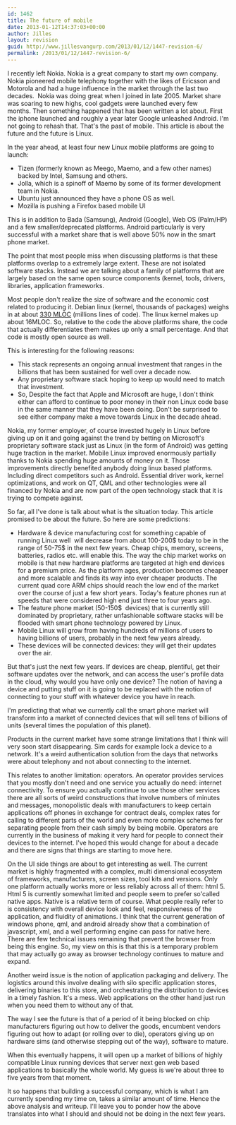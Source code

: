 ```yaml
---
id: 1462
title: The future of mobile
date: 2013-01-12T14:37:03+00:00
author: Jilles
layout: revision
guid: http://www.jillesvangurp.com/2013/01/12/1447-revision-6/
permalink: /2013/01/12/1447-revision-6/
---
```

I recently left Nokia. Nokia is a great company to start my own company. Nokia pioneered mobile telephony together with the likes of Ericsson and Motorola and had a huge influence in the market through the last two decades.  Nokia was doing great when I joined in late 2005. Market share was soaring to new highs, cool gadgets were launched every few months. Then something happened that has been written a lot about. First the iphone launched and roughly a year later Google unleashed Android. I'm not going to rehash that. That's the past of mobile. This article is about the future and the future is Linux.

In the year ahead, at least four new Linux mobile platforms are going to launch:
<ul>
	<li>Tizen (formerly known as Meego, Maemo, and a few other names) backed by Intel, Samsung and others.</li>
	<li>Jolla, which is a spinoff of Maemo by some of its former development team in Nokia.</li>
	<li>Ubuntu just announced they have a phone OS as well.</li>
	<li>Mozilla is pushing a Firefox based mobile UI</li>
</ul>
This is in addition to Bada (Samsung), Android (Google), Web OS (Palm/HP) and a few smaller/deprecated platforms. Android particularly is very successful with a market share that is well above 50% now in the smart phone market.

The point that most people miss when discussing platforms is that these platforms overlap to a extremely large extent. These are not isolated software stacks. Instead we are talking about a family of platforms that are largely based on the same open source components (kernel, tools, drivers, libraries, application frameworks.

Most people don't realize the size of software and the economic cost related to producing it. Debian linux (kernel, thousands of packages) weighs in at about <a href="http://en.wikipedia.org/wiki/Source_lines_of_code">330 MLOC</a> (millions lines of code). The linux kernel makes up about 16MLOC. So, relative to the code the above platforms share, the code that actually differentiates them makes up only a small percentage. And that code is mostly open source as well.

This is interesting for the following reasons:
<ul>
	<li>This stack represents an ongoing annual investment that ranges in the billions that has been sustained for well over a decade now.</li>
	<li>Any proprietary software stack hoping to keep up would need to match that investment.</li>
	<li>So, Despite the fact that Apple and Microsoft are huge, I don't think either can afford to continue to poor money in their non Linux code base in the same manner that they have been doing. Don't be surprised to see either company make a move towards Linux in the decade ahead.</li>
</ul>
Nokia, my former employer, of course invested hugely in Linux before giving up on it and going against the trend by betting on Microsoft's proprietary software stack just as Linux (in the form of Android) was getting huge traction in the market. Mobile Linux improved enormously partially thanks to Nokia spending huge amounts of money on it. Those improvements directly benefited anybody doing linux based platforms. Including direct competitors such as Android. Essential driver work, kernel optimizations, and work on QT, QML and other technologies were all financed by Nokia and are now part of the open technology stack that it is trying to compete against.

So far, all I've done is talk about what is the situation today. This article promised to be about the future. So here are some predictions:
<ul>
	<li>Hardware &amp; device manufacturing cost for something capable of running Linux well  will decrease from about 100-200$ today to be in the range of 50-75$ in the next few years. Cheap chips, memory, screens, batteries, radios etc. will enable this. The way the chip market works on mobile is that new hardware platforms are targeted at high end devices for a premium price. As the platform ages, production becomes cheaper and more scalable and finds its way into ever cheaper products. The current quad core ARM chips should reach the low end of the market over the course of just a few short years. Today's feature phones run at speeds that were considered high end just three to four years ago.</li>
	<li>The feature phone market (50-150$  devices) that is currently still dominated by proprietary, rather unfashionable software stacks will be flooded with smart phone technology powered by Linux.</li>
	<li>Mobile Linux will grow from having hundreds of millions of users to having billions of users, probably in the next few years already.</li>
	<li>These devices will be connected devices: they will get their updates over the air.</li>
</ul>
But that's just the next few years. If devices are cheap, plentiful, get their software updates over the network, and can access the user's profile data in the cloud, why would you have only one device? The notion of having a device and putting stuff on it is going to be replaced with the notion of connecting to your stuff with whatever device you have in reach.

I'm predicting that what we currently call the smart phone market will transform into a market of connected devices that will sell tens of billions of units (several times the population of this planet).

Products in the current market have some strange limitations that I think will very soon start disappearing. Sim cards for example lock a device to a network. It's a weird authentication solution from the days that networks were about telephony and not about connecting to the internet.

This relates to another limitation: operators. An operator provides services that you mostly don't need and one service you actually do need: internet connectivity. To ensure you actually continue to use those other services there are all sorts of weird constructions that involve numbers of minutes and messages, monopolistic deals with manufacturers to keep certain applications off phones in exchange for contract deals, complex rates for calling to different parts of the world and even more complex schemes for separating people from their cash simply by being mobile. Operators are currently in the business of making it very hard for people to connect their devices to the internet. I've hoped this would change for about a decade and there are signs that things are starting to move here.

On the UI side things are about to get interesting as well. The current market is highly fragmented with a complex, multi dimensional ecosystem of frameworks, manufacturers, screen sizes, tool kits and versions. Only one platform actually works more or less reliably across all of them: html 5. Html 5 is currently somewhat limited and people seem to prefer so'called native apps. Native is a relative term of course. What people really refer to is consistency with overall device look and feel, responsiveness of the application, and fluidity of animations. I think that the current generation of windows phone, qml, and android already show that a combination of javascript, xml, and a well performing engine can pass for native here. There are few technical issues remaining that prevent the browser from being this engine. So, my view on this is that this is a temporary problem that may actually go away as browser technology continues to mature and expand.

Another weird issue is the notion of application packaging and delivery. The logistics around this involve dealing with silo specific application stores, delivering binaries to this store, and orchestrating the distribution to devices in a timely fashion. It's a mess. Web applications on the other hand just run when you need them to without any of that.

The way I see the future is that of a period of it being blocked on chip manufacturers figuring out how to deliver the goods, encumbent vendors figuring out how to adapt (or rolling over to die), operators giving up on hardware sims (and otherwise stepping out of the way), software to mature.

When this eventually happens, it will open up a market of billions of highly compatible Linux running devices that server next gen web based applications to basically the whole world. My guess is we're about three to five years from that moment.

It so happens that building a successful company, which is what I am currently spending my time on, takes a similar amount of time. Hence the above analysis and writeup. I'll leave you to ponder how the above translates into what I should and should not be doing in the next few years.

&nbsp;